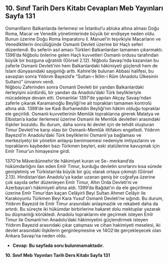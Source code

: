 ## 10. Sınıf Tarih Ders Kitabı Cevapları Meb Yayınları Sayfa 131

OsmanlIların Balkanlarda ilerlemesi ve İstanbul’u abluka altına alması Doğu Roma, Macar ve Venedik yönetimlerinde büyük bir endişeye neden oldu. Bunun üzerine Doğu Roma İmparatoru il. Manuel’in teşvikiyle Macarların ve Venediklilerin öncülüğünde Osmanlı Devleti üzerine bir Haçlı seferi düzenlendi. Bu seferin asıl amacı Türkleri Balkanlardan tamamen çıkarmaktı. 1396’da Niğbolu önlerine gelen Haçlı kuvvetleri Osmanlı ordusu tarafından büyük bir bozguna uğratıldı (Görsel 2.12). Niğbolu Savaşı’nda kazanılan bu zaferle Osmanlı Devleti’nin hem Balkanlardaki hâkimiyeti güçlendi hem de İslam dünyasındaki saygınlığı arttı. Kahire’de bulunan Abbasi halifesi, bu savaştan sonra Yıldırım Bayezid’e “Sultan-ı İklîm-i Rûm (Anadolu Ülkesinin Sultanı)” ünvanını verdi.  
 Niğboiu Zaferinden sonra Osmanli Devleti bir yandan Balkanlardaki ilerleyişini sürdürdü, bir yandan da Anadolu’daki Türk beylikleriyle mücadeleye devam etti. Osmanlılar 1397’de yapılan Akçay Savaşı’ndan zaferle çıkarak Karamanoğlu Beyliği’ne ait toprakları tamamen kontrolü altına aldı. 1398’de ise Kadı Burhaneddin Beyliği’nin hâkim olduğu topraklar ele geçirildi. Osmanlı kuvvetlerinin Memlûk topraklarına girerek Malatya ve Elbistan’a kadar ilerlemesi üzerine Osmanlı ile Memlûk devletleri arasındaki ilişkiler bozuldu. Bu durum, daha sonra iki devlet için de tehdit oluşturan Timur Devleti’ne karşı olası bir Osmanlı-Memlûk ittifakını engelledi. Yıldırım Bayezid’in Anadolu’daki Türk beyliklerini Osmanlı’ya bağlaması ve merkeziyetçi bir yönetim anlayışı benimsemesi nedeniyle imtiyazlarını ve topraklarını kaybeden bazı Türkmen beyleri, eski statülerine kavuşmak için Emîr Timur’un himayesine girdi.

137O’te Mâverâünnehir’de hâkimiyet kuran ve Se- merkand’da hükümdarlığını ilan eden Emîr Timur, kurduğu devletin sınırlarını kısa sürede genişletmiş ve Türkistan’da büyük bir güç olarak ortaya çıkmıştı (Görsel 2.13). Hindistan’dan Anadolu’ya kadar uzanan geniş bir coğrafya üzerine çok sayıda sefer düzenleyen Emîr Timur, Altın Orda Devleti’ni ve Azerbaycan’ı hâkimiyeti altına aldı. 1399’da Bağdat’ın da ele geçirilmesi üzerine Emîr Timur’dan kaçan Celâyirli Beyi Sultan Ahmet Celâyir ile Karakoyunlu Türkmen Beyi Kara Yusuf Osmanlı Devleti’ne sığındı. Bu durum, Yıldırım Bayezid ile Emîr Timur arasındaki anlaşmazlık ve rekabeti daha da artırdı. Bu süreçte iki hükümdar birbirlerine hakaret dolu mektuplar yazarak bu düşmanlığı körükledi. Anadolu topraklarını ele geçirmek isteyen Emîr Timur ile Osmanlı’nın Anadolu’daki hâkimiyetini güçlendirmek isteyen Yıldırım Bayezid arasındaki çıkar çatışması ve cihan hakimiyeti meselesi, iki devlet arasındaki ilişkilerin gerginleşmesine ve 14O2’de gerçekleşecek olan Ankara Savaşı’na neden oldu.

* **Cevap**: **Bu sayfada soru bulunmamaktadır.**

**10. Sınıf Meb Yayınları Tarih Ders Kitabı Sayfa 131**